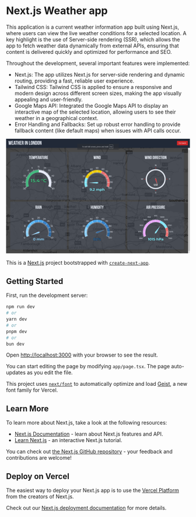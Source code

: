 # Next.js Weather app

This application is a current weather information app built using Next.js, where users can view the live weather conditions for a selected location. A key highlight is the use of Server-side rendering (SSR), which allows the app to fetch weather data dynamically from external APIs, ensuring that content is delivered quickly and optimized for performance and SEO.

Throughout the development, several important features were implemented:

* Next.js: The app utilizes Next.js for server-side rendering and dynamic routing, providing a fast, reliable user experience.
* Tailwind CSS: Tailwind CSS is applied to ensure a responsive and modern design across different screen sizes, making the app visually appealing and user-friendly.
* Google Maps API: Integrated the Google Maps API to display an interactive map of the selected location, allowing users to see their weather in a geographical context.
* Error Handling and Fallbacks: Set up robust error handling to provide fallback content (like default maps) when issues with API calls occur.

![img.png](img.png)

This is a [Next.js](https://nextjs.org) project bootstrapped with [`create-next-app`](https://nextjs.org/docs/app/api-reference/cli/create-next-app).

## Getting Started

First, run the development server:

```bash
npm run dev
# or
yarn dev
# or
pnpm dev
# or
bun dev
```

Open [http://localhost:3000](http://localhost:3000) with your browser to see the result.

You can start editing the page by modifying `app/page.tsx`. The page auto-updates as you edit the file.

This project uses [`next/font`](https://nextjs.org/docs/app/building-your-application/optimizing/fonts) to automatically optimize and load [Geist](https://vercel.com/font), a new font family for Vercel.

## Learn More

To learn more about Next.js, take a look at the following resources:

- [Next.js Documentation](https://nextjs.org/docs) - learn about Next.js features and API.
- [Learn Next.js](https://nextjs.org/learn) - an interactive Next.js tutorial.

You can check out [the Next.js GitHub repository](https://github.com/vercel/next.js) - your feedback and contributions are welcome!

## Deploy on Vercel

The easiest way to deploy your Next.js app is to use the [Vercel Platform](https://vercel.com/new?utm_medium=default-template&filter=next.js&utm_source=create-next-app&utm_campaign=create-next-app-readme) from the creators of Next.js.

Check out our [Next.js deployment documentation](https://nextjs.org/docs/app/building-your-application/deploying) for more details.
